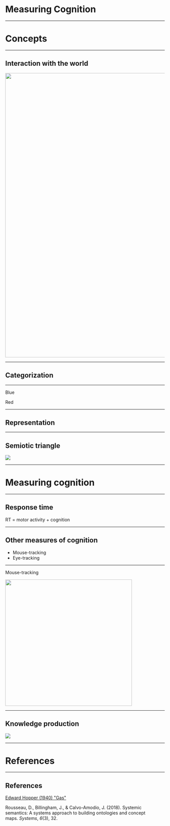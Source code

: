 # Measuring Cognition

---


# Concepts


----

## Interaction with the world

<img src="https://uploads6.wikiart.org/images/edward-hopper/gas.jpg!Large.jpg" width="900"/>


---

## Categorization


---

Blue  

Red



---

## Representation



---

## Semiotic triangle

<img src="https://www.researchgate.net/publication/326965433/figure/fig1/AS:658342259216385@1533972434566/The-semiotic-triangle.png" width=""/>



---

# Measuring cognition

---

## Response time

RT = motor activity + cognition


---

## Other measures of cognition

- Mouse-tracking
- Eye-tracking

---

Mouse-tracking

<img src="https://www.pnas.org/cms/10.1073/pnas.0503903102/asset/0b15a725-7d15-470c-8c9a-d72b80ca78c7/assets/graphic/zpq0260586540001.jpeg" width="400"/>


---

## Knowledge production

<img src="https://ethanweed.github.io/Studium_Generale/StudiumGenerale2022/Slides/Images/knowledge-creation-1.png" width=""/>


---


# References

---

## References


<div id = "refs">

[Edward Hopper (1940) "Gas"](https://www.wikiart.org/en/edward-hopper/gas)

Rousseau, D., Billingham, J., & Calvo-Amodio, J. (2018). Systemic semantics: A systems approach to building ontologies and concept maps. _Systems_, _6_(3), 32.


</div>